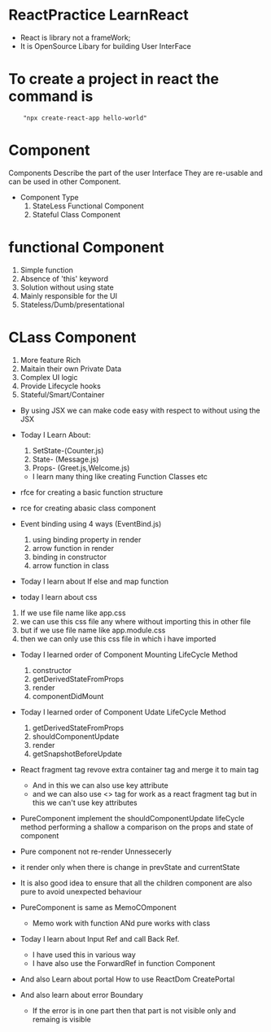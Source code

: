 # ReactPractice LearnReact

* React is library not a frameWork;
* It is OpenSource Libary for building User InterFace

<!-- Cannot create a project named "helloWorld" because of npm naming restrictions.

  * name can no longer contain capital letters  While creating a project -->
# To create a project in react the command is<!-- "npx create-react-app <projectName>" -->
        "npx create-react-app hello-world"

# Component
  Components Describe the part of the user Interface
  They are re-usable and can be used in other Component.
  * Component Type
    1. StateLess Functional Component
    2. Stateful Class Component


# functional Component
  1. Simple function
  2. Absence of 'this' keyword
  3. Solution without using state
  4. Mainly responsible for the UI
  5. Stateless/Dumb/presentational

# CLass Component
  1. More feature Rich
  2. Maitain their own Private Data
  3. Complex UI logic
  4. Provide Lifecycle hooks
  5. Stateful/Smart/Container

* By using JSX we can make code easy with respect to without using the JSX

* Today I Learn About:
  1. SetState-(Counter.js)
  2. State- (Message.js)
  3. Props- (Greet.js,Welcome.js)
  * I learn many thing like creating Function Classes etc

* rfce for creating a basic function structure
* rce for creating abasic class component

* Event binding using 4 ways (EventBind.js)
  1. using binding property in render 
  2. arrow function in render
  3. binding in constructor
  4. arrow function in class

* Today I learn about If else and map function

* today I learn about css 
 1. If we use file name like app.css 
   1. we can use this css file any where without importing this in other file
  2. but if we use file name like app.module.css
   1. then we can only use this css file in which i have imported

* Today I learned order of Component Mounting LifeCycle Method
  1. constructor
  2. getDerivedStateFromProps
  3. render
  4. componentDidMount
* Today I learned order of Component Udate LifeCycle Method
  1. getDerivedStateFromProps
  2. shouldComponentUpdate
  3. render
  4. getSnapshotBeforeUpdate

* React fragment tag revove extra container tag and merge it to main tag
  * And in this we can also use key attribute
  * and we can also use <> tag for work as a react fragment tag but in this we can't use key attributes

*  PureComponent implement  the shouldComponentUpdate lifeCycle method performing a shallow a comparison on the props and state of component
  * Pure component not re-render Unnessecerly
  * it render only when there is change in prevState and currentState 
  * It is also good  idea to ensure that all the children component are also pure to avoid unexpected  behaviour

* PureComponent is same as MemoCOmponent 
  * Memo work with function ANd pure works with class

* Today I learn about Input Ref and call Back Ref.
  * I have used this in various way
  * I have also use the ForwardRef in function Component
* And also Learn about portal How to use ReactDom CreatePortal
* And also learn about error Boundary
  * If the error is in one part then that part is not visible only and remaing is visible